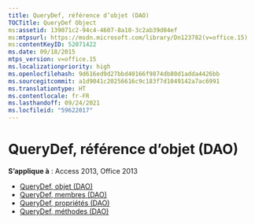 ```yaml
---
title: QueryDef, référence d’objet (DAO)
TOCTitle: QueryDef Object
ms:assetid: 139071c2-94c4-4607-8a10-3c2ab39d04ef
ms:mtpsurl: https://msdn.microsoft.com/library/Dn123782(v=office.15)
ms:contentKeyID: 52071422
ms.date: 09/18/2015
mtps_version: v=office.15
ms.localizationpriority: high
ms.openlocfilehash: 9d616ed9d27bbd40166f9874db80d1adda4426bb
ms.sourcegitcommit: a1d9041c20256616c9c183f7d1049142a7ac6991
ms.translationtype: HT
ms.contentlocale: fr-FR
ms.lasthandoff: 09/24/2021
ms.locfileid: "59622017"
---
```

# <a name="querydef-object-reference-dao"></a>QueryDef, référence d’objet (DAO)

**S’applique à** : Access 2013, Office 2013

- [QueryDef, objet (DAO)](querydef-object-dao.md)
- [QueryDef, membres (DAO)](querydef-members-dao.md)
- [QueryDef, propriétés (DAO)](querydef-properties-dao.md)
- [QueryDef, méthodes (DAO)](querydef-methods-dao.md)

